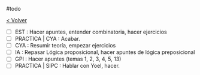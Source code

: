 #todo 

[< Volver](Tareas)

- [ ] EST : Hacer apuntes, entender combinatoria, hacer ejercicios
- [ ] PRACTICA | CYA : Acabar.
- [ ] CYA : Resumir teoría, empezar ejercicios
- [ ] IA : Repasar Lógica proposicional, hacer apuntes de lógica preposicional
- [ ] GPI : Hacer apuntes (temas 1, 2, 3, 4, 5, 13)
- [ ] PRACTICA | SIPC : Hablar con Yoel, hacer.